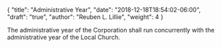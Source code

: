{
	"title": "Administrative Year",
	"date": "2018-12-18T18:54:02-06:00",
	"draft": "true",
	"author": "Reuben L. Lillie",
	"weight": 4
}

The administrative year of the Corporation shall run concurrently with the administrative year of the Local Church.
